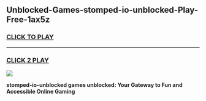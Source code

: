 
## Unblocked-Games-stomped-io-unblocked-Play-Free-1ax5z
<h3>
<a href="https://premium76.site?title=stomped-io-unblocked&ref=18A1">CLICK TO PLAY</a></h3>
<hr>

<h3>
<a href="https://premium76.site?title=stomped-io-unblocked&ref=18A1">CLICK 2 PLAY</a>
  
</h3>

<a href="https://premium76.site?title=stomped-io-unblocked&ref=18A1"><img src="https://clearcache.store/games.png"></a>


**stomped-io-unblocked games unblocked: Your Gateway to Fun and Accessible Online Gaming**

